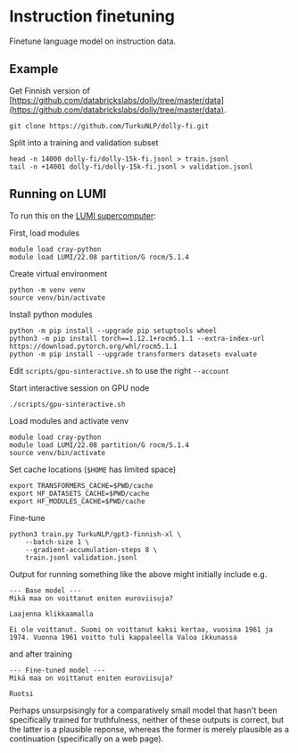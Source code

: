 # Instruction finetuning

Finetune language model on instruction data.

## Example

Get Finnish version of [https://github.com/databrickslabs/dolly/tree/master/data](https://github.com/databrickslabs/dolly/tree/master/data).

```
git clone https://github.com/TurkuNLP/dolly-fi.git
```

Split into a training and validation subset

```
head -n 14000 dolly-fi/dolly-15k-fi.jsonl > train.jsonl
tail -n +14001 dolly-fi/dolly-15k-fi.jsonl > validation.jsonl
```

## Running on LUMI

To run this on the [LUMI supercomputer](https://lumi-supercomputer.eu/):

First, load modules

```
module load cray-python
module load LUMI/22.08 partition/G rocm/5.1.4
```

Create virtual environment

```
python -m venv venv
source venv/bin/activate
```

Install python modules

```
python -m pip install --upgrade pip setuptools wheel
python3 -m pip install torch==1.12.1+rocm5.1.1 --extra-index-url https://download.pytorch.org/whl/rocm5.1.1
python -m pip install --upgrade transformers datasets evaluate
```

Edit `scripts/gpu-sinteractive.sh` to use the right `--account`

Start interactive session on GPU node

```
./scripts/gpu-sinteractive.sh
```

Load modules and activate venv

```
module load cray-python
module load LUMI/22.08 partition/G rocm/5.1.4
source venv/bin/activate
```

Set cache locations (`$HOME` has limited space)

```
export TRANSFORMERS_CACHE=$PWD/cache
export HF_DATASETS_CACHE=$PWD/cache
export HF_MODULES_CACHE=$PWD/cache
```

Fine-tune

```
python3 train.py TurkuNLP/gpt3-finnish-xl \
    --batch-size 1 \
    --gradient-accumulation-steps 8 \
    train.jsonl validation.jsonl 
```

Output for running something like the above might initially include e.g.

```
--- Base model ---
Mikä maa on voittanut eniten euroviisuja?

Laajenna klikkaamalla

Ei ole voittanut. Suomi on voittanut kaksi kertaa, vuosina 1961 ja 1974. Vuonna 1961 voitto tuli kappaleella Valoa ikkunassa
```

and after training

```
--- Fine-tuned model ---
Mikä maa on voittanut eniten euroviisuja?

Ruotsi
```

Perhaps unsurpsisingly for a comparatively small model that hasn't
been specifically trained for truthfulness, neither of these outputs
is correct, but the latter is a plausible reponse, whereas the former
is merely plausible as a continuation (specifically on a web page).
